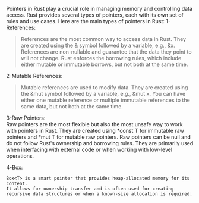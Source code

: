 Pointers in Rust play a crucial role in managing memory and controlling data access. Rust provides several types of pointers, each with its own set of rules and use cases. Here are the main types of pointers in Rust:
1-References:

>References are the most common way to access data in Rust.
>They are created using the & symbol followed by a variable, e.g., &x.
>References are non-nullable and guarantee that the data they point to will not change.
>Rust enforces the borrowing rules, which include either mutable or immutable borrows, but not both at the same time.

2-Mutable References:

>Mutable references are used to modify data.
>They are created using the &mut symbol followed by a variable, e.g., &mut x.
>You can have either one mutable reference or multiple immutable references to the same data, but not both at the same time.

3-Raw Pointers:											 
    Raw pointers are the most flexible but also the most unsafe way to work with pointers in Rust.
    They are created using *const T for immutable raw pointers and *mut T for mutable raw pointers.
    Raw pointers can be null and do not follow Rust's ownership and borrowing rules.
    They are primarily used when interfacing with external code or when working with low-level operations.

4-Box:

    Box<T> is a smart pointer that provides heap-allocated memory for its content.
    It allows for ownership transfer and is often used for creating recursive data structures or when a known-size allocation is required.
